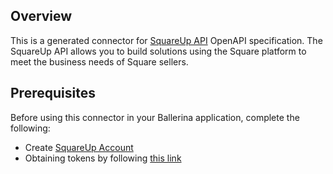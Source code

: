 ## Overview

This is a generated connector for [SquareUp API](https://developer.squareup.com/) OpenAPI specification.
The SquareUp API allows you to build solutions using the Square platform to meet the business needs of Square sellers.

## Prerequisites
Before using this connector in your Ballerina application, complete the following:
* Create [SquareUp Account](https://developer.squareup.com/docs/square-get-started)
* Obtaining tokens by following [this link](https://developer.squareup.com/docs/get-started/make-api-request) 
